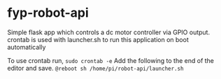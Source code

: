 # fyp-robot-api

Simple flask app which controls a dc motor controller via GPIO output. crontab is used with launcher.sh to run this application on boot automatically

To use crontab run,
`sudo crontab -e`
Add the following to the end of the editor and save.
`@reboot sh /home/pi/robot-api/launcher.sh`